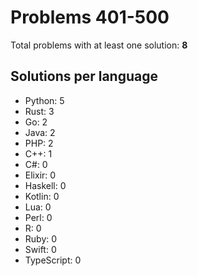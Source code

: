 # Problems 401-500

Total problems with at least one solution: **8**

## Solutions per language

- Python: 5
- Rust: 3
- Go: 2
- Java: 2
- PHP: 2
- C++: 1
- C#: 0
- Elixir: 0
- Haskell: 0
- Kotlin: 0
- Lua: 0
- Perl: 0
- R: 0
- Ruby: 0
- Swift: 0
- TypeScript: 0
